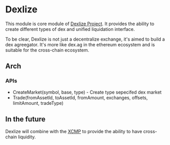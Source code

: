 # Dexlize

This module is core module of [Dexlize Project](https://github.com/DexlizeProject). It provides the ability to create different types of dex and unified liquidation interface.

To be clear, Dexlize is not just a decentralize exchange, it's aimed to build a dex agreegator. It's more like dex.ag in the ethereum ecosystem and is suitable for the cross-chain ecosystem.

## Arch
### APIs

- CreateMarket(symbol, base, type)  - Create type sepecifed dex market
- Trade(fromAssetId, toAssetId, fromAmount, exchanges, offsets, limitAmount, tradeType)

## In the future

Dexlize will combine with the [XCMP](https://wiki.polkadot.network/docs/en/learn-crosschain) to provide the ability to have cross-chain liquidity.


